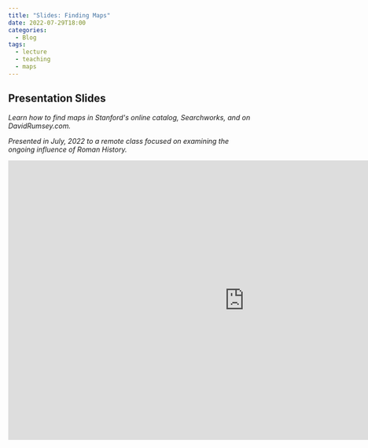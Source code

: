 ```yaml
---
title: "Slides: Finding Maps"
date: 2022-07-29T18:00
categories:
  - Blog
tags:
  - lecture
  - teaching
  - maps
---
```

## Presentation Slides

*Learn how to find maps in Stanford's online catalog, Searchworks, and on DavidRumsey.com.*
  
*Presented in July, 2022 to a remote class focused on examining the ongoing influence of Roman History.*

<iframe src="https://docs.google.com/presentation/d/e/2PACX-1vRVl1BTcIWK9kumFF-Sr2F04lFuPiOFfj4DDSzeQhW4EoeNt1Nz1hqjKOuhn8x9JBwai6-0Ivch608e/embed?start=false&loop=false&delayms=5000" frameborder="0" width="960" height="569" allowfullscreen="true" mozallowfullscreen="true" webkitallowfullscreen="true">

</iframe>
